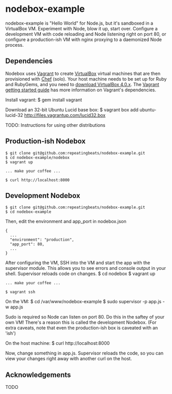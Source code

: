 # nodebox-example

nodebox-example is "Hello World" for Node.js, but it's sandboxed in a VirtualBox VM. Experiment with Node, blow it up, start over. Configure a development VM with code reloading and Node listening right on port 80, or configure a production-ish VM with nginx proxying to a daemonized Node process.

## Dependencies

Nodebox uses <a href="http://www.vagrantup.com">Vagrant</a> to create <a href="http://www.virtualbox.org">VirtualBox</a> virtual machines that are then provisioned with <a href="http://www.opscode.com/chef/">Chef</a> (solo). Your host machine needs to be set up for Ruby and RubyGems, and you need to <a href="http://www.virtualbox.org/wiki/Downloads">download VirtualBox 4.0.x</a>. The <a href="http://vagrantup.com/docs/getting-started/index.html">Vagrant getting started guide</a> has more information on Vagrant's dependencies.

Install vagrant:
    $ gem install vagrant

Download an 32-bit Ubuntu Lucid base box:
    $ vagrant box add ubuntu-lucid-32 http://files.vagrantup.com/lucid32.box

TODO: Instructions for using other distributions

## Production-ish Nodebox

    $ git clone git@github.com:repeatingbeats/nodebox-example.git
    $ cd nodebox-example/nodebox
    $ vagrant up

    ... make your coffee ...

    $ curl http://localhost:8000

## Development Nodebox

    $ git clone git@github.com:repeatingbeats/nodebox-example.git
    $ cd nodebox-example

Then, edit the environment and app_port in nodebox.json

    {
      ...
      "environment": "production",
      "app_port": 80,
      ...
    }

After configuring the VM, SSH into the VM and start the app with the supervisor module. This allows you to see errors and console output in your shell. Supervisor reloads code on changes.
    $ cd nodebox
    $ vagrant up

    ... make your coffee ...

    $ vagrant ssh

On the VM:
    $ cd /var/www/nodebox-example
    $ sudo supervisor -p app.js -w app.js

Sudo is required so Node can listen on port 80. Do this in the saftey of your own VM! There's a reason this is called the development Nodebox. (For extra caveats, note that even the production-ish box is caveated with an 'ish')

On the host machine:
    $ curl http://localhost:8000

Now, change something in app.js. Supervisor reloads the code, so you can view your changes right away with another curl on the host.

## Acknowledgements

TODO

